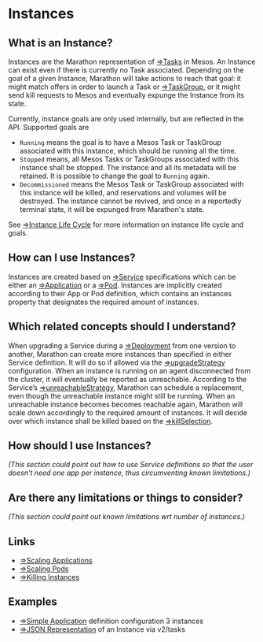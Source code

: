 # Instances

## What is an Instance?
Instances are the Marathon representation of [⇒Tasks](tasks.md) in Mesos. An Instance can exist even if there is currently no Task associated. Depending on the goal of a given Instance, Marathon will take actions to reach that goal: it might match offers in order to launch a Task or [⇒TaskGroup](task-groups.md), or it might send kill requests to Mesos and eventually expunge the Instance from its state.

Currently, instance goals are only used internally, but are reflected in the API. Supported goals are
* `Running` means the goal is to have a Mesos Task or TaskGroup associated with this instance, which should be running all the time.
* `Stopped` means, all Mesos Tasks or TaskGroups associated with this instance shall be stopped. The instance and all its metadata will be retained. It is possible to change the goal to `Running` again.
* `Decommissioned` means the Mesos Task or TaskGroup associated with this instance will be killed, and reservations and volumes will be destroyed. The instance cannot be revived, and once in a reportedly terminal state, it will be expunged from Marathon's state.

See [⇒Instance Life Cycle](instance-lifecycle.md) for more information on instance life cycle and goals.

## How can I use Instances?
Instances are created based on [⇒Service](services.md) specifications which can be either an [⇒Application](applications.md) or a [⇒Pod](pods.md). Instances are implicitly created according to their App or Pod definition, which contains an instances property that designates the required amount of instances.

## Which related concepts should I understand?
When upgrading a Service during a [⇒Deployment](deployments.md) from one version to another, Marathon can create more instances than specified in either Service definition. It will do so if allowed via the [⇒upgradeStrategy](upgrade-strategy.md) configuration.
When an instance is running on an agent disconnected from the cluster, it will eventually be reported as unreachable. According to the Service’s [⇒unreachableStrategy](unreachable-strategy.md), Marathon can schedule a replacement, even though the unreachable instance might still be running. When an unreachable instance becomes becomes reachable again, Marathon will scale down accordingly to the required amount of instances. It will decide over which instance shall be killed based on the [⇒killSelection](kill-selection.md).

## How should I use Instances?
_(This section could point out how to use Service definitions so that the user doesn’t need one app per instance, thus circumventing known limitations.)_

## Are there any limitations or things to consider?
_(This section could point out known limitations wrt number of instances.)_

## Links
* [⇒Scaling Applications](../tutorials/apps-scaling.md)
* [⇒Scaling Pods](../tutorials/pods-scaling.md)
* [⇒Killing Instances](../tutorials/instance-operations.md#delete-instances)

## Examples
* [⇒Simple Application](examples/app-simple.json) definition configuration 3 instances
* [⇒JSON Representation](examples/app-representation.json) of an Instance via v2/tasks
